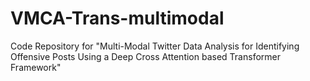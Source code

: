 # VMCA-Trans-multimodal
Code Repository for "Multi-Modal Twitter Data Analysis for Identifying Offensive Posts Using a Deep Cross Attention based Transformer Framework"
